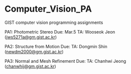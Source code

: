 # Computer_Vision_PA
GIST computer vision programming assignments

PA1: Photometric Stereo
Due: Mar.5
TA: Wooseok Jeon (jws5271a@gm.gist.ac.kr)

PA2: Structure from Motion
Due: 
TA: Dongmin Shin (newdm2000@gm.gist.ac.kr)

PA3: Normal and Mesh Refinement
Due:
TA: Chanhwi Jeong (chanwhij@gm.gist.ac.kr)

